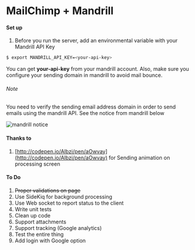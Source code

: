 MailChimp + Mandrill
===

#### Set up

1. Before you run the server, add an environmental variable with your Mandrill API Key

  ```bash
  $ export MANDRILL_API_KEY=<your-api-key>

  ```
  
You can get **your-api-key** from your mandrill account. Also, make sure you configure your sending domain in mandrill to avoid mail bounce.

###### Note

You need to verify the sending email address domain in order to send emails using the mandrill API. See the notice from mandrill below

![mandrill notice](http://i.imgur.com/KkVlg7A.png?1)

#### Thanks to
1. [http://codepen.io/Albzi/pen/aOwvay](http://codepen.io/Albzi/pen/aOwvay) for Sending animation on processing screen

#### To Do

1. ~~Proper validations on page~~
2. Use SideKiq for background processing
3. Use Web socket to report status to the client
4. Write unit tests
5. Clean up code
6. Support attachments
7. Support tracking (Google analytics)
8. Test the entire thing
9. Add login with Google option
